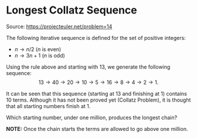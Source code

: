 # Longest Collatz Sequence

Source: https://projecteuler.net/problem=14

The following iterative sequence is defined for the set of positive integers:

  * $n \to n/2$ ($n$ is even)
  * $n \to 3n + 1$ ($n$ is odd)



Using the rule above and starting with $13$, we generate the following sequence: $$13 \to 40 \to 20 \to 10 \to 5 \to 16 \to 8 \to 4 \to 2 \to 1.$$

It can be seen that this sequence (starting at $13$ and finishing at $1$) contains $10$ terms. Although it has not been proved yet (Collatz Problem), it is thought that all starting numbers finish at $1$.

Which starting number, under one million, produces the longest chain?

**NOTE:** Once the chain starts the terms are allowed to go above one million.
